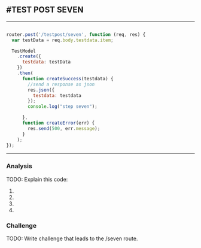 #TEST POST SEVEN
---

<hr>


```js

router.post('/testpost/seven', function (req, res) {
  var testData = req.body.testdata.item;

  TestModel
    .create({
      testdata: testData
    })
    .then(
      function createSuccess(testdata) {
        //send a response as json
        res.json({
          testdata: testdata
        });
        console.log("step seven");

      },
      function createError(err) {
        res.send(500, err.message);
      }
    );
});
```


<hr >

### Analysis
TODO: Explain this code:

1. 
2. 
3. 
4. 

### Challenge
TODO: Write challenge that leads to the /seven route.

